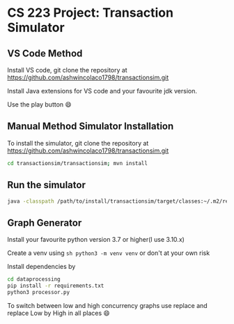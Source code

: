 # CS 223 Project: Transaction Simulator

## VS Code Method
Install VS code, git clone the repository at https://github.com/ashwincolaco1798/transactionsim.git

Install Java extensions for VS code and your favourite jdk version.

Use the play button :smile:

## Manual Method Simulator Installation
To install the simulator, git clone the repository at https://github.com/ashwincolaco1798/transactionsim.git

```sh 
cd transactionsim/transactionsim; mvn install
```

## Run the simulator
```sh 
java -classpath /path/to/install/transactionsim/target/classes:~/.m2/repository/org/postgresql/postgresql/42.6.0/postgresql-42.6.0.jar:/~/.m2/repository/org/checkerframework/checker-qual/3.31.0/checker-qual-3.31.0.jar:~/.m2/repository/org/apache/commons/commons-lang3/3.12.0/commons-lang3-3.12.0.jar com.yap.project.App
```

## Graph Generator

Install your favourite python version 3.7 or higher(I use 3.10.x)

Create a venv using ```sh python3 -m venv venv``` or don't at your own risk

Install dependencies by
```sh
cd dataprocessing
pip install -r requirements.txt
python3 processor.py
```
To switch between low and high concurrency graphs use replace and replace Low by High in all places :smile:


